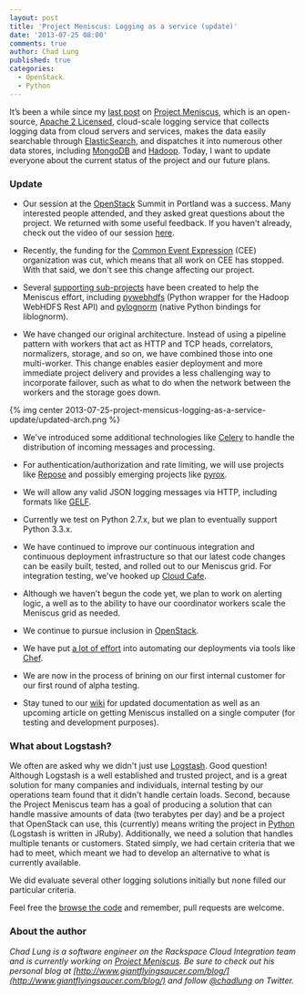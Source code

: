 ```yaml
---
layout: post
title: 'Project Meniscus: Logging as a service (update)'
date: '2013-07-25 08:00'
comments: true
author: Chad Lung
published: true
categories:
  - OpenStack
  - Python
---
```


It’s been a while since my
[last post](http://developer.rackspace.com/blog/introducing-project-meniscus-the-python-event-cloud-logging-service.html)
on [Project Meniscus](http://projectmeniscus.org), which is an open-source,
[Apache 2 Licensed](http://www.apache.org/licenses/LICENSE-2.0.html),
cloud-scale logging service that collects logging data from cloud servers and
services, makes the data easily searchable through
[ElasticSearch](http://www.elasticsearch.org/), and dispatches it into numerous
other data stores, including [MongoDB](http://www.mongodb.org/) and
[Hadoop](http://hadoop.apache.org/). Today, I want to update everyone about the
current status of the project and our future plans.

<!-- more -->

### Update

* Our session at the [OpenStack](http://openstack.org) Summit in Portland was a
success. Many interested people attended, and they asked great questions about
the project. We returned with some useful feedback. If you haven't already, check
out the video of our session [here](http://www.youtube.com/watch?v=1mi7N4tDKA4).

* Recently, the funding for the [Common Event Expression](http://cee.mitre.org/)
(CEE) organization was cut, which means that all work on CEE has stopped. With
that said, we don't see this change affecting our project.

* Several [supporting sub-projects](https://github.com/ProjectMeniscus/) have
been created to help the Meniscus effort, including [pywebhdfs](https://pypi.python.org/pypi/pywebhdfs)
(Python wrapper for the Hadoop WebHDFS Rest API) and [pylognorm](https://github.com/ProjectMeniscus/pylognorm)
(native Python bindings for liblognorm).

* We have changed our original architecture. Instead of using a pipeline pattern
with workers that act as HTTP and TCP heads, correlators, normalizers, storage,
and so on, we have combined those into one multi-worker. This change enables
easier deployment and more immediate project delivery and provides a less
challenging way to incorporate failover, such as what to do when the network
between the workers and the storage goes down.

{% img center 2013-07-25-project-mensicus-logging-as-a-service-update/updated-arch.png %}

* We've introduced some additional technologies like [Celery](http://www.celeryproject.org/)
to handle the distribution of incoming messages and processing.

* For authentication/authorization and rate limiting, we will use projects like
[Repose](http://openrepose.org) and possibly emerging projects like [pyrox](https://github.com/zinic/pyrox).

* We will allow any valid JSON logging messages via HTTP, including formats like
[GELF](http://www.graylog2.org/about/gelf).

* Currently we test on Python 2.7.x, but we plan to eventually support Python 3.3.x.

* We have continued to improve our continuous integration and continuous deployment
infrastructure so that our latest code changes can be easily built, tested, and
rolled out to our Meniscus grid. For integration testing, we've hooked up
[Cloud Cafe](https://github.com/stackforge/cloudcafe).

* Although we haven't begun the code yet, we plan to work on alerting logic, a
well as to the ability to have our coordinator workers scale the Meniscus grid
as needed.

* We continue to pursue inclusion in [OpenStack](http://openstack.org).

* We have put [a lot of effort](https://github.com/ProjectMeniscus/chef-cookbooks)
into automating our deployments via tools like [Chef](http://www.opscode.com/chef/).

* We are now in the process of brining on our first internal customer for our
first round of alpha testing.

* Stay tuned to our [wiki](https://github.com/ProjectMeniscus/meniscus/wiki) for
updated documentation as well as an upcoming article on getting Meniscus installed
on a single computer (for testing and development purposes).

### What about Logstash?

We often are asked why we didn't just use [Logstash](http://logstash.net/). Good
question! Although Logstash is a well established and trusted project, and is a
great solution for many companies and individuals, internal testing by our
operations team found that it didn't handle certain loads. Second, because the
Project Meniscus team has a goal of producing a solution that can handle massive
amounts of data (two terabytes per day) and be a project that OpenStack can use,
this (currently) means writing the project in [Python](http://python.org)
(Logstash is written in JRuby). Additionally, we need a solution that handles
multiple tenants or customers. Stated simply, we had certain criteria that we
had to meet, which meant we had to develop an alternative to what is currently
available.

We did evaluate several other logging solutions initially but none filled our
particular criteria.

Feel free the [browse the code](https://github.com/ProjectMeniscus/) and remember,
pull requests are welcome.

### About the author

_Chad Lung is a software engineer on the Rackspace Cloud Integration team and is
currently working on [Project Meniscus](http://projectmeniscus.org). Be sure to
check out his personal blog at
[http://www.giantflyingsaucer.com/blog/](http://www.giantflyingsaucer.com/blog/)
and follow [@chadlung](https://twitter.com/chadlung) on Twitter._
